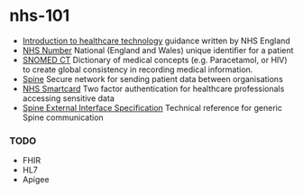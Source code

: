 # nhs-101

- [Introduction to healthcare technology] guidance written by NHS England
- [NHS Number] National (England and Wales) unique identifier for a patient
- [SNOMED CT] Dictionary of medical concepts (e.g. Paracetamol, or HIV) to create global consistency in recording medical information.
- [Spine] Secure network for sending patient data between organisations
- [NHS Smartcard] Two factor authentication for healthcare professionals accessing sensitive data
- [Spine External Interface Specification] Technical reference for generic Spine communication

[Introduction to healthcare technology]: https://digital.nhs.uk/developer/guides-and-documentation/introduction-to-healthcare-technology
[NHS Number]: https://digital.nhs.uk/data-and-information/information-standards/information-standards-and-data-collections-including-extractions/publications-and-notifications/standards-and-collections/isb-0149-nhs-number
[SNOMED CT]: https://digital.nhs.uk/services/terminology-and-classifications/snomed-ct
[Spine]: https://digital.nhs.uk/services/spine
[NHS Smartcard]: https://digital.nhs.uk/developer/guides-and-documentation/security-and-authorisation/nhs-smartcards-for-developers
[Spine External Interface Specification]: https://digital.nhs.uk/developer/guides-and-documentation/spine-external-interface-specification

### TODO

- FHIR
- HL7
- Apigee
